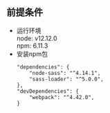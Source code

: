## 前提条件
+ 运行环境   
    node: v12.12.0    
    npm: 6.11.3   
+ 安装npm包  
    ```  
    "dependencies": {
        "node-sass": "^4.14.1",   
        "sass-loader": "^5.0.0",  
    },
    "devDependencies": {
        "webpack": "^4.42.0",
    }
    ```